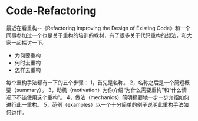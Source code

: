 ﻿# Code-Refactoring
最近在看重构--《Refactoring Improving the Design of Existing Code》和一个同事参加过一个也是关于重构的培训的教材，有了很多关于代码重构的想法，和大家一起探讨一下。

- 为何要重构
- 何时去重构
- 怎样去重构

每个重构手法都有一下的五个步骤：
1，首先是名称。
2，名称之后是一个简短概要（summary）。
3，动机（motivation）为你介绍“为什么需要重构”和“什么情况下不该使用这个重构”。
4，做法（mechanics）简明扼要地一步一步介绍如何进行此一重构。
5，范例（examples）以一个十分简单的例子说明此重构手法如何运作。